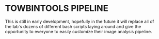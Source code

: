 # TOWBINTOOLS PIPELINE

This is still in early development, hopefully in the future it will replace all of the lab's dozens of different bash scripts laying around and give the opportunity to 
everyone to easily customize their image analysis pipeline.


